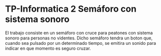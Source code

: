 # TP-Informatica 2 Semáforo con sistema sonoro

 El trabajo consiste en un semáforo con cruce para peatones con sistema sonoro para personas no videntes. Dicho semáforo tendra un boton que, cuando sea pulsado por un determinado tiempo, se emitira un sonido para indicar en que momento es seguro cruzar.
 
 
